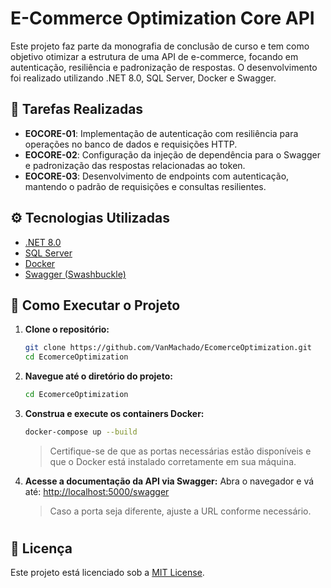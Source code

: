 # E-Commerce Optimization Core API

Este projeto faz parte da monografia de conclusão de curso e tem como objetivo otimizar a estrutura de uma API de e-commerce, focando em autenticação, resiliência e padronização de respostas. O desenvolvimento foi realizado utilizando .NET 8.0, SQL Server, Docker e Swagger.

## 📌 Tarefas Realizadas

- **EOCORE-01**: Implementação de autenticação com resiliência para operações no banco de dados e requisições HTTP.
- **EOCORE-02**: Configuração da injeção de dependência para o Swagger e padronização das respostas relacionadas ao token.
- **EOCORE-03**: Desenvolvimento de endpoints com autenticação, mantendo o padrão de requisições e consultas resilientes.

## ⚙️ Tecnologias Utilizadas

- [.NET 8.0](https://dotnet.microsoft.com/en-us/download/dotnet/8.0)
- [SQL Server](https://www.microsoft.com/pt-br/sql-server/sql-server-downloads)
- [Docker](https://www.docker.com/)
- [Swagger (Swashbuckle)](https://swagger.io/tools/swagger-ui/)

## 🚀 Como Executar o Projeto

1. **Clone o repositório:**
   
   ```bash
   git clone https://github.com/VanMachado/EcomerceOptimization.git
   cd EcomerceOptimization
   ```

2. **Navegue até o diretório do projeto:**
   
   ```bash
   cd EcomerceOptimization
   ```

3. **Construa e execute os containers Docker:**
   
   ```bash
   docker-compose up --build
   ```
   
   > Certifique-se de que as portas necessárias estão disponíveis e que o Docker está instalado corretamente em sua máquina.
   
   

4. **Acesse a documentação da API via Swagger:**
   Abra o navegador e vá até: [http://localhost:5000/swagger](http://localhost:5000/swagger)
   
   > Caso a porta seja diferente, ajuste a URL conforme necessário.

# 

## 📄 Licença

Este projeto está licenciado sob a [MIT License](LICENSE).

